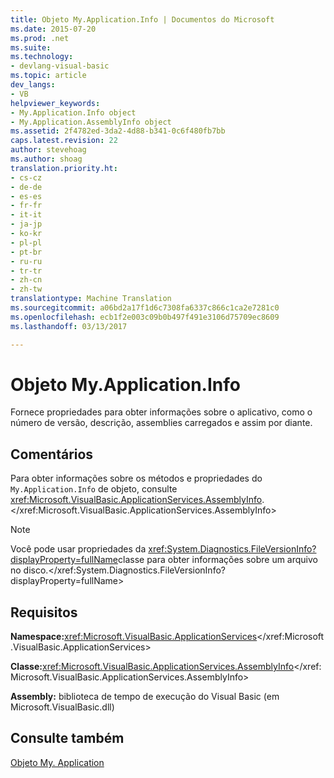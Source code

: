 ```yaml
---
title: Objeto My.Application.Info | Documentos do Microsoft
ms.date: 2015-07-20
ms.prod: .net
ms.suite: 
ms.technology:
- devlang-visual-basic
ms.topic: article
dev_langs:
- VB
helpviewer_keywords:
- My.Application.Info object
- My.Application.AssemblyInfo object
ms.assetid: 2f4782ed-3da2-4d88-b341-0c6f480fb7bb
caps.latest.revision: 22
author: stevehoag
ms.author: shoag
translation.priority.ht:
- cs-cz
- de-de
- es-es
- fr-fr
- it-it
- ja-jp
- ko-kr
- pl-pl
- pt-br
- ru-ru
- tr-tr
- zh-cn
- zh-tw
translationtype: Machine Translation
ms.sourcegitcommit: a06bd2a17f1d6c7308fa6337c866c1ca2e7281c0
ms.openlocfilehash: ecb1f2e003c09b0b497f491e3106d75709ec8609
ms.lasthandoff: 03/13/2017

---
```

# <a name="myapplicationinfo-object"></a>Objeto My.Application.Info
Fornece propriedades para obter informações sobre o aplicativo, como o número de versão, descrição, assemblies carregados e assim por diante.  
  
## <a name="remarks"></a>Comentários  
 Para obter informações sobre os métodos e propriedades do `My.Application.Info` de objeto, consulte <xref:Microsoft.VisualBasic.ApplicationServices.AssemblyInfo>.</xref:Microsoft.VisualBasic.ApplicationServices.AssemblyInfo>  
  
> [!NOTE]
>  Você pode usar propriedades da <xref:System.Diagnostics.FileVersionInfo?displayProperty=fullName>classe para obter informações sobre um arquivo no disco.</xref:System.Diagnostics.FileVersionInfo?displayProperty=fullName>  
  
## <a name="requirements"></a>Requisitos  
 **Namespace:**<xref:Microsoft.VisualBasic.ApplicationServices></xref:Microsoft.VisualBasic.ApplicationServices>  
  
 **Classe:**<xref:Microsoft.VisualBasic.ApplicationServices.AssemblyInfo></xref:Microsoft.VisualBasic.ApplicationServices.AssemblyInfo>  
  
 **Assembly:** biblioteca de tempo de execução do Visual Basic (em Microsoft.VisualBasic.dll)  
  
## <a name="see-also"></a>Consulte também  
 [Objeto My. Application](../../../visual-basic/language-reference/objects/my-application-object.md)
